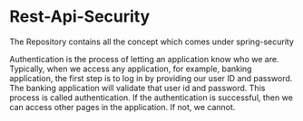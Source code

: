 # Rest-Api-Security
The Repository contains all the concept which comes under spring-security 


Authentication is the process of letting an application know who we are. Typically, when we access any application, for example, banking application, the first step is to
log in by providing our user ID and password.
The banking application will validate that user id and password. This process is called authentication. If the authentication is successful, then we can access other pages in the application.
If not, we cannot.
